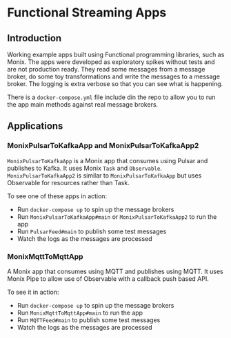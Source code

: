 # Functional Streaming Apps

## Introduction

Working example apps built using Functional programming libraries, such as Monix.
The apps were developed as exploratory spikes without tests and are not production ready.
They read some messages from a message broker, do some toy transformations and write the messages to a message broker.
The logging is extra verbose so that you can see what is happening.

There is a `docker-compose.yml` file include din the repo to allow you to run the app main methods against real message brokers.

## Applications
 
### MonixPulsarToKafkaApp and MonixPulsarToKafkaApp2

`MonixPulsarToKafkaApp` is a Monix app that consumes using Pulsar and publishes to Kafka. 
It uses Monix `Task` and `Observable`.
`MonixPulsarToKafkaApp2` is similar to `MonixPulsarToKafkaApp` but uses Observable for resources rather than Task. 

To see one of these apps in action:

* Run `docker-compose up` to spin up the message brokers
* Run `MonixPulsarToKafkaApp#main` or `MonixPulsarToKafkaApp2` to run the app
* Run `PulsarFeed#main` to publish some test messages
* Watch the logs as the messages are processed
 
### MonixMqttToMqttApp
 
A Monix app that consumes using MQTT and publishes using MQTT.
It uses Monix Pipe to allow use of Observable with a callback push based API.

To see it in action:

* Run `docker-compose up` to spin up the message brokers
* Run `MonixMqttToMqttApp#main` to run the app
* Run `MQTTFeed#main` to publish some test messages
* Watch the logs as the messages are processed